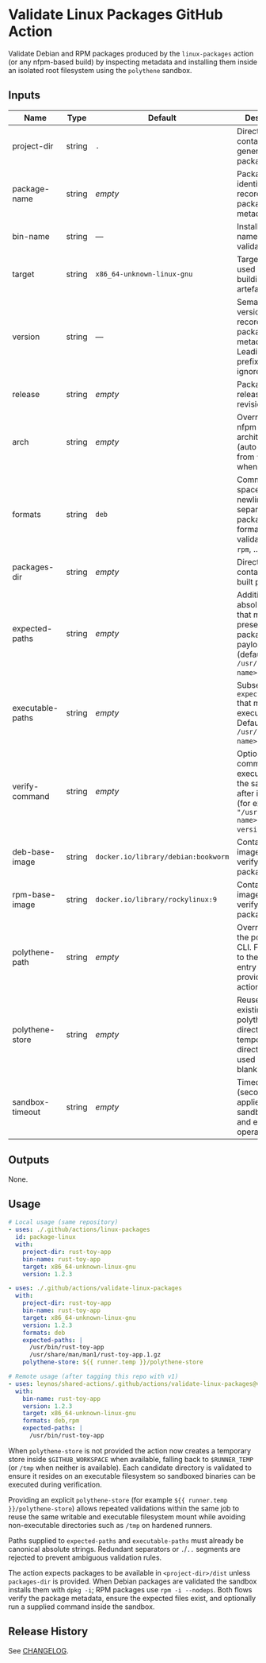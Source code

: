 # Validate Linux Packages GitHub Action

Validate Debian and RPM packages produced by the `linux-packages` action (or
any nfpm-based build) by inspecting metadata and installing them inside an
isolated root filesystem using the `polythene` sandbox.

## Inputs

| Name | Type | Default | Description | Required |
| ---- | ---- | ------- | ----------- | -------- |
| project-dir | string | `.` | Directory containing the generated packages. | no |
| package-name | string | _empty_ | Package identifier recorded in the package metadata. | no |
| bin-name | string | — | Installed binary name to validate. | yes |
| target | string | `x86_64-unknown-linux-gnu` | Target triple used when building the artefacts. | no |
| version | string | — | Semantic version recorded in the package metadata. Leading `v` prefixes are ignored. | yes |
| release | string | _empty_ | Package release or revision. | no |
| arch | string | _empty_ | Override the nfpm architecture (auto-detected from `target` when blank). | no |
| formats | string | `deb` | Comma-, space-, or newline-separated list of package formats to validate (`deb`, `rpm`, …). | no |
| packages-dir | string | _empty_ | Directory containing the built packages. | no |
| expected-paths | string | _empty_ | Additional absolute paths that must be present in the package payload (defaults to `/usr/bin/<bin-name>`). | no |
| executable-paths | string | _empty_ | Subset of `expected-paths` that must be executable. Defaults to `/usr/bin/<bin-name>`. | no |
| verify-command | string | _empty_ | Optional command executed inside the sandbox after installation (for example `"/usr/bin/<bin-name> --version"`). | no |
| deb-base-image | string | `docker.io/library/debian:bookworm` | Container image used to verify Debian packages. | no |
| rpm-base-image | string | `docker.io/library/rockylinux:9` | Container image used to verify RPM packages. | no |
| polythene-path | string | _empty_ | Override path to the polythene CLI. Falls back to the `polythene` entry point provided by the action runtime. | no |
| polythene-store | string | _empty_ | Reuse an existing polythene store directory. A temporary directory is used when blank. | no |
| sandbox-timeout | string | _empty_ | Timeout (seconds) applied to sandbox pull and exec operations. | no |

## Outputs

None.

## Usage

```yaml
# Local usage (same repository)
- uses: ./.github/actions/linux-packages
  id: package-linux
  with:
    project-dir: rust-toy-app
    bin-name: rust-toy-app
    target: x86_64-unknown-linux-gnu
    version: 1.2.3

- uses: ./.github/actions/validate-linux-packages
  with:
    project-dir: rust-toy-app
    bin-name: rust-toy-app
    target: x86_64-unknown-linux-gnu
    version: 1.2.3
    formats: deb
    expected-paths: |
      /usr/bin/rust-toy-app
      /usr/share/man/man1/rust-toy-app.1.gz
    polythene-store: ${{ runner.temp }}/polythene-store

# Remote usage (after tagging this repo with v1)
- uses: leynos/shared-actions/.github/actions/validate-linux-packages@v1
  with:
    bin-name: rust-toy-app
    version: 1.2.3
    target: x86_64-unknown-linux-gnu
    formats: deb,rpm
    expected-paths: |
      /usr/bin/rust-toy-app
```

When `polythene-store` is not provided the action now creates a temporary store
inside `$GITHUB_WORKSPACE` when available, falling back to `$RUNNER_TEMP` (or
`/tmp` when neither is available). Each candidate directory is validated to
ensure it resides on an executable filesystem so sandboxed binaries can be
executed during verification.

Providing an explicit `polythene-store` (for example `${{ runner.temp }}/polythene-store`)
allows repeated validations within the same job to reuse the same writable and
executable filesystem mount while avoiding non-executable directories such as
`/tmp` on hardened runners.

Paths supplied to `expected-paths` and `executable-paths` must already be
canonical absolute strings.
Redundant separators or `.`/`..` segments are rejected to prevent ambiguous
validation rules.

The action expects packages to be available in `<project-dir>/dist` unless
`packages-dir` is provided. When Debian packages are validated the sandbox
installs them with `dpkg -i`; RPM packages use `rpm -i --nodeps`. Both flows
verify the package metadata, ensure the expected files exist, and optionally run
a supplied command inside the sandbox.

## Release History

See [CHANGELOG](CHANGELOG.md).
